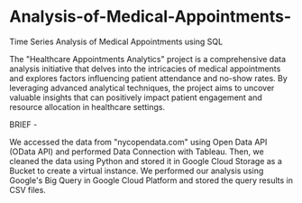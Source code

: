 # Analysis-of-Medical-Appointments-


Time Series Analysis of Medical Appointments using SQL


The "Healthcare Appointments Analytics" project is a comprehensive data analysis initiative that delves into the intricacies of medical appointments and explores factors influencing patient attendance and no-show rates. By leveraging advanced analytical techniques, the project aims to uncover valuable insights that can positively impact patient engagement and resource allocation in healthcare settings.


BRIEF -


We accessed the data from "nycopendata.com" using Open Data API (OData API) and performed Data Connection with Tableau.
Then, we cleaned the data using Python and stored it in Google Cloud Storage as a Bucket to create a virtual instance.
We performed our analysis using Google's Big Query in Google Cloud Platform and stored the query results in CSV files.
